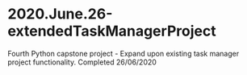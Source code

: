 # 2020.June.26-extendedTaskManagerProject
Fourth Python capstone project - Expand upon existing task manager project functionality. Completed 26/06/2020
